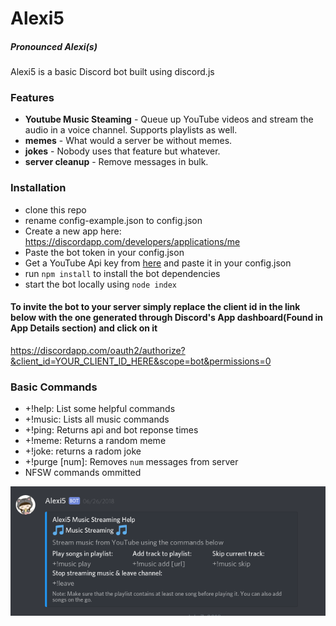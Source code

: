 # Alexi5
##### Pronounced Alexi(s)

Alexi5 is a basic Discord bot built using discord.js

### Features
* **Youtube Music Steaming** - Queue up YouTube videos and stream the audio in a voice channel. Supports playlists as well.
* **memes** - What would a server be without memes.
* **jokes**  - Nobody uses that feature but whatever.
* **server cleanup** - Remove messages in bulk.


### Installation
* clone this repo
* rename config-example.json to config.json
* Create a new app here: https://discordapp.com/developers/applications/me
* Paste the bot token in your config.json
* Get a YouTube Api key from [here](https://console.developers.google.com/apis/credentials?project=_) and paste it in your config.json
* run `npm install` to install the bot dependencies
* start the bot locally using `node index`

#### To invite the bot to your server simply replace the client id in the link below with the one generated through Discord's App dashboard(Found in App Details section) and click on it

https://discordapp.com/oauth2/authorize?&client_id=YOUR_CLIENT_ID_HERE&scope=bot&permissions=0


### Basic Commands
* +!help: List some helpful commands
* +!music: Lists all music commands
* +!ping: Returns api and bot reponse times
* +!meme: Returns a random meme
* +!joke: returns a radom joke
* +!purge [num]: Removes `num` messages from server
* NFSW commands ommitted

![alt text](Selection_022.png)

